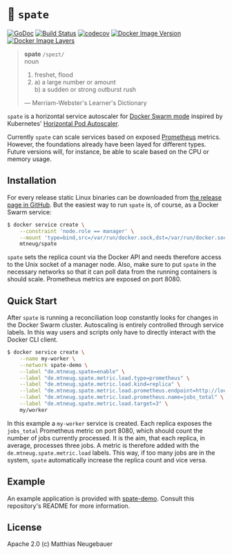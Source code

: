 # :ocean: `spate`

[![GoDoc](https://godoc.org/github.com/mtneug/spate?status.png)](https://godoc.org/github.com/mtneug/spate)
[![Build Status](https://travis-ci.org/mtneug/spate.svg?branch=master)](https://travis-ci.org/mtneug/spate)
[![codecov](https://codecov.io/gh/mtneug/spate/branch/master/graph/badge.svg)](https://codecov.io/gh/mtneug/spate)
[![Docker Image Version](https://images.microbadger.com/badges/version/mtneug/spate.svg)](https://hub.docker.com/r/mtneug/spate/)
[![Docker Image Layers](https://images.microbadger.com/badges/image/mtneug/spate.svg)](https://microbadger.com/images/mtneug/spate)

> **spate** `/speɪt/`\
> noun
>
> 1.  freshet, flood
> 2.  a) a large number or amount\
>     b) a sudden or strong outburst rush
>
> — Merriam-Webster's Learner's Dictionary

`spate` is a horizontal service autoscaler for [Docker Swarm mode](https://docs.docker.com/engine/swarm/) inspired by Kubernetes' [Horizontal Pod Autoscaler](http://kubernetes.io/docs/user-guide/horizontal-pod-autoscaling/).

Currently `spate` can scale services based on exposed [Prometheus](https://prometheus.io/) metrics. However, the foundations already have been layed for different types. Future versions will, for instance, be able to scale based on the CPU or memory usage.

## Installation

For every release static Linux binaries can be downloaded from [the release page in GitHub](https://github.com/mtneug/spate/releases/latest). But the easiest way to run `spate` is, of course, as a Docker Swarm service:

```sh
$ docker service create \
    --constraint 'node.role == manager' \
    --mount 'type=bind,src=/var/run/docker.sock,dst=/var/run/docker.sock' \
    mtneug/spate
```

`spate` sets the replica count via the Docker API and needs therefore access to the Unix socket of a manager node. Also, make sure to put `spate` in the necessary networks so that it can poll data from the running containers is should scale. Prometheus metrics are exposed on port 8080.

## Quick Start

After `spate` is running a reconciliation loop constantly looks for changes in the Docker Swarm cluster. Autoscaling is entirely controlled through service labels. In this way users and scripts only have to directly interact with the Docker CLI client.

```sh
$ docker service create \
    --name my-worker \
    --network spate-demo \
    --label "de.mtneug.spate=enable" \
    --label "de.mtneug.spate.metric.load.type=prometheus" \
    --label "de.mtneug.spate.metric.load.kind=replica" \
    --label "de.mtneug.spate.metric.load.prometheus.endpoint=http://localhost:8080/metrics" \
    --label "de.mtneug.spate.metric.load.prometheus.name=jobs_total" \
    --label "de.mtneug.spate.metric.load.target=3" \
    my/worker
```

In this example a `my-worker` service is created. Each replica exposes the `jobs_total` Prometheus metric on port 8080, which should count the number of jobs currently processed. It is the aim, that each replica, in average, processes three jobs. A metric is therefore added with the `de.mtneug.spate.metric.load` labels. This way, if too many jobs are in the system, `spate` automatically increase the replica count and vice versa.

## Example

An example application is provided with [spate-demo](https://github.com/mtneug/spate-demo). Consult this repository's README for more information.

## License

Apache 2.0 (c) Matthias Neugebauer
